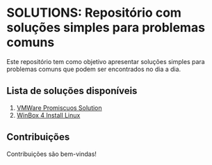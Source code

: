 # SOLUTIONS: Repositório com soluções simples para problemas comuns

Este repositório tem como objetivo apresentar soluções simples para problemas comuns que podem ser encontrados no dia a dia.

## Lista de soluções disponíveis

1. [VMWare Promiscuos Solution](VMWare%20Promiscuos%20Solution.md)
2. [WinBox 4 Install Linux](Winbox%20Install%20Linux.md)

## Contribuições

Contribuições são bem-vindas!
